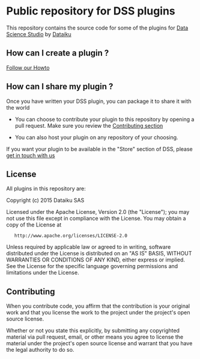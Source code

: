 # Public repository for DSS plugins

This repository contains the source code for
some of the plugins for [Data Science Studio](https://www.dataiku.com/dss)
by [Dataiku](https://www.dataiku.com)

## How can I create a plugin ?

[Follow our Howto](https://learn.dataiku.com/howto/code/plugins/writing-your-first-dss-plugin.html)

## How can I share my plugin ?

Once you have written your DSS plugin, you can package it to share it with the world

* You can choose to contribute your plugin to this repository by opening a pull request.
  Make sure you review the [Contributing section](#contributing)

* You can also host your plugin on any repository of your choosing.

If you want your plugin to be available in the "Store" section of DSS, please [get in touch with us](https://www.dataiku.com/dss/contact)


## License

All plugins in this repository are:

   Copyright (c) 2015 Dataiku SAS

   Licensed under the Apache License, Version 2.0 (the "License");
   you may not use this file except in compliance with the License.
   You may obtain a copy of the License at

       http://www.apache.org/licenses/LICENSE-2.0

   Unless required by applicable law or agreed to in writing, software
   distributed under the License is distributed on an "AS IS" BASIS,
   WITHOUT WARRANTIES OR CONDITIONS OF ANY KIND, either express or implied.
   See the License for the specific language governing permissions and
   limitations under the License.

## Contributing

When you contribute code, you affirm that the contribution is your original work
and that you license the work to the project under the project's open source license.

Whether or not you state this explicitly, by submitting any copyrighted material via
pull request, email, or other means you agree to license the material under the
project's open source license and warrant that you have the legal authority to do so.
